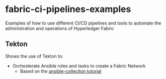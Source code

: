 # fabric-ci-pipelines-examples


Examples of how to use different CI/CD pipelines and tools to automate the administration and operations of Hyperledger Fabric

## Tekton

Shows the use of Tekton to:

- Orchesterate Ansible roles and tasks to create a Fabric Network
    - Based on the [ansible-colleciton tutorial](https://ibm-blockchain.github.io/ansible-collection/tutorials/building.html)

